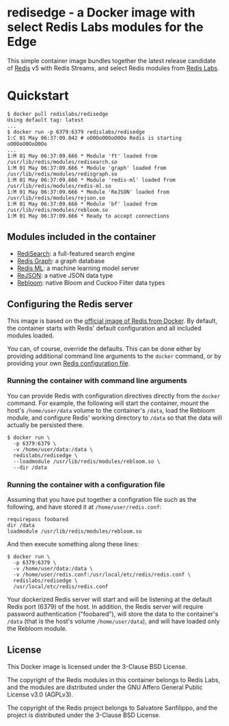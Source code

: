 # redisedge - a Docker image with select Redis Labs modules for the Edge

This simple container image bundles together the latest release candidate of [Redis](https://redis.io) v5 with Redis Streams, and select Redis modules from [Redis Labs](https://redislabs.com).

# Quickstart

```text
$ docker pull redislabs/redisedge
Using default tag: latest
...
$ docker run -p 6379:6379 redislabs/redisedge
1:C 01 May 06:37:09.042 # oO0OoO0OoO0Oo Redis is starting oO0OoO0OoO0Oo
...
1:M 01 May 06:37:09.666 * Module 'ft' loaded from /usr/lib/redis/modules/redisearch.so
1:M 01 May 06:37:09.666 * Module 'graph' loaded from /usr/lib/redis/modules/redisgraph.so
1:M 01 May 06:37:09.666 * Module 'redis-ml' loaded from /usr/lib/redis/modules/redis-ml.so
1:M 01 May 06:37:09.666 * Module 'ReJSON' loaded from /usr/lib/redis/modules/rejson.so
1:M 01 May 06:37:09.666 * Module 'bf' loaded from /usr/lib/redis/modules/rebloom.so
1:M 01 May 06:37:09.666 * Ready to accept connections
```

## Modules included in the container

* [RediSearch](http://redisearch.io): a full-featured search engine
* [Redis Graph](http://redisgraph.io): a graph database
* [Redis ML](http://redisml.io): a machine learning model server
* [ReJSON](http://rejson.io): a native JSON data type
* [Rebloom](http://rebloom.io): native Bloom and Cuckoo Filter data types

## Configuring the Redis server

This image is based on the [official image of Redis from Docker](https://hub.docker.com/_/redis/). By default, the container starts with Redis' default configuration and all included modules loaded.

You can, of course, override the defaults. This can be done either by providing additional command line arguments to the `docker` command, or by providing your own [Redis configuration file](http://download.redis.io/redis-stable/redis.conf).

### Running the container with command line arguments

You can provide Redis with configuration directives directly from the `docker` command. For example, the following will start the container, mount the host's `/home/user/data` volume to the container's `/data`, load the Rebloom module, and configure Redis' working directory to `/data` so that the data will actually be persisted there.

```text
$ docker run \
  -p 6379:6379 \
  -v /home/user/data:/data \
  redislabs/redisedge \
  --loadmodule /usr/lib/redis/modules/rebloom.so \
  --dir /data
```

### Running the container with a configuration file

Assuming that you have put together a configration file such as the following, and have stored it at `/home/user/redis.conf`:

```text
requirepass foobared
dir /data
loadmodule /usr/lib/redis/modules/rebloom.so
```

And then execute something along these lines:

```text
$ docker run \
  -p 6379:6379 \
  -v /home/user/data:/data \
  -v /home/user/redis.conf:/usr/local/etc/redis/redis.conf \
  redislabs/redisedge \
  /usr/local/etc/redis/redis.conf
```

Your dockerized Redis server will start and will be listening at the default Redis port (6379) of the host. In addition, the Redis server will require password authentication ("foobared"), will store the data to the container's `/data` (that is the host's volume `/home/user/data`), and will have loaded only the Rebloom module.

## License

This Docker image is licensed under the 3-Clause BSD License.

The copyright of the Redis modules in this container belongs to Redis Labs, and the modules are distributed under the GNU Affero General Public License v3.0 (AGPLv3).

The copyright of the Redis project belongs to Salvatore Sanfilippo, and the project is distributed under the 3-Clause BSD License.
